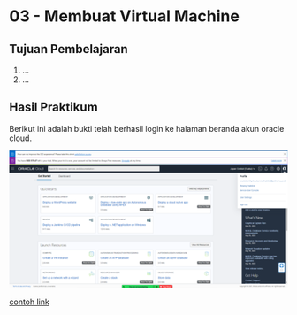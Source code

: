 # 03 - Membuat Virtual Machine

## Tujuan Pembelajaran

1. ...
2. ...

## Hasil Praktikum

Berikut ini adalah bukti telah berhasil login ke halaman beranda akun oracle cloud.

![Screenshot Dashboard Oracle](img/dashboard_oracle.png)

[contoh link](../../src/01_pengantar/hello.js)